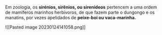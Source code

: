 Em zoologia, os **sirénios, sirênios, ou sirenídeos** pertencem a uma ordem de mamíferos marinhos herbívoros, de que fazem parte o dungongo e os manatins, por vezes apelidados de **peixe-boi ou vaca-marinha.**

![[Pasted image 20230124141058.png]]